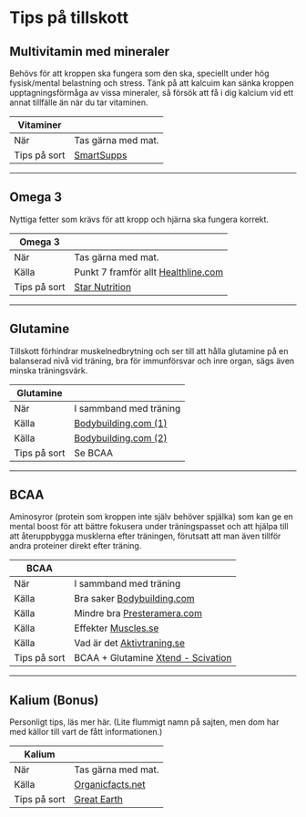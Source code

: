 # Tips på tillskott

## Multivitamin med mineraler
Behövs för att kroppen ska fungera som den ska, speciellt under hög fysisk/mental belastning och stress.
Tänk på att kalcuim kan sänka kroppen upptagningsförmåga av vissa mineraler, 
så försök att få i dig kalcium vid ett annat tillfälle än när du tar vitaminen.

Vitaminer |   | 
--- | ---
När | Tas gärna med mat.
Tips på sort | [SmartSupps](https://www.gymgrossisten.com/smartsupps-multi-100-tabs)

----

## Omega 3
Nyttiga fetter som krävs för att kropp och hjärna ska fungera korrekt.

Omega 3 |   | 
--- | ---
När | Tas gärna med mat.
Källa | Punkt 7 framför allt [Healthline.com](https://www.healthline.com/nutrition/17-health-benefits-of-omega-3)
Tips på sort | [Star Nutrition](https://www.gymgrossisten.com/ultimate-omega-3-80-90-caps)

----

## Glutamine
Tillskott förhindrar muskelnedbrytning och ser till att hålla glutamine på en balanserad nivå vid träning, 
bra för immunförsvar och inre organ, sägs även minska träningsvärk.

Glutamine |   | 
--- | ---
När | I sammband med träning
Källa | [Bodybuilding.com (1)](https://www.bodybuilding.com/content/all-about-glutamine-your-expert-guide.html)
Källa | [Bodybuilding.com (2)](https://www.bodybuilding.com/content/the-benefits-of-glutamine.html)
Tips på sort | Se BCAA

----

## BCAA
Aminosyror (protein som kroppen inte själv behöver spjälka) som kan ge en mental boost för att bättre fokusera under träningspasset och att hjälpa till att återuppbygga musklerna efter träningen, förutsatt att man även tillför andra proteiner direkt efter träning.

BCAA |   | 
--- | ---
När | I sammband med träning
Källa | Bra saker [Bodybuilding.com](https://www.bodybuilding.com/content/bcaas-the-many-benefits-of-amino-acids.html)
Källa | Mindre bra [Presteramera.com](https://www.presteramera.com/bcaa-hammar-din-prestation/)
Källa | Effekter [Muscles.se](http://www.muscles.se/artiklar/bcaa-vad-ar-det-och-nar-ska-man-ta-det/)
Källa | Vad är det [Aktivtraning.se](https://aktivtraning.se/nyttig-mat/kosttillskott/allt-du-behover-veta-om-bcaa)
Tips på sort | BCAA + Glutamine [Xtend - Scivation](https://www.gymgrossisten.com/xtend?q=bcaa%20xtend)

----

## Kalium (Bonus)
Personligt tips, läs mer här. (Lite flummigt namn på sajten, men dom har med källor till vart de fått informationen.)

Kalium |   | 
--- | ---
När | Tas gärna med mat.
Källa| [Organicfacts.net](https://www.organicfacts.net/health-benefits/minerals/health-benefits-of-potassium.html)
Tips på sort | [Great Earth](https://www.gymgrossisten.com/super-potassium-99-mg-100-tabletter)

